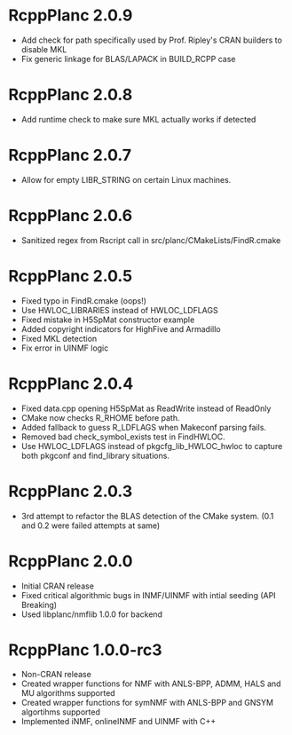 # RcppPlanc 2.0.9
* Add check for path specifically used by Prof. Ripley's CRAN builders to disable MKL
* Fix generic linkage for BLAS/LAPACK in BUILD_RCPP case

# RcppPlanc 2.0.8
* Add runtime check to make sure MKL actually works if detected

# RcppPlanc 2.0.7
* Allow for empty LIBR_STRING on certain Linux machines.

# RcppPlanc 2.0.6
* Sanitized regex from Rscript call in src/planc/CMakeLists/FindR.cmake

# RcppPlanc 2.0.5
* Fixed typo in FindR.cmake (oops!)
* Use HWLOC_LIBRARIES instead of HWLOC_LDFLAGS
* Fixed mistake in H5SpMat constructor example
* Added copyright indicators for HighFive and Armadillo
* Fixed MKL detection
* Fix error in UINMF logic

# RcppPlanc 2.0.4
* Fixed data.cpp opening H5SpMat as ReadWrite instead of ReadOnly
* CMake now checks R_RHOME before path.
* Added fallback to guess R_LDFLAGS when Makeconf parsing fails.
* Removed bad check_symbol_exists test in FindHWLOC.
* Use HWLOC_LDFLAGS instead of pkgcfg_lib_HWLOC_hwloc to capture both pkgconf and find_library situations.

# RcppPlanc 2.0.3
* 3rd attempt to refactor the BLAS detection of the CMake system. (0.1 and 0.2 were failed attempts at same)

# RcppPlanc 2.0.0

* Initial CRAN release
* Fixed critical algorithmic bugs in INMF/UINMF with intial seeding (API Breaking)
* Used libplanc/nmflib 1.0.0 for backend

# RcppPlanc 1.0.0-rc3

* Non-CRAN release
* Created wrapper functions for NMF with ANLS-BPP, ADMM, HALS and MU algorithms supported
* Created wrapper functions for symNMF with ANLS-BPP and GNSYM algortihms supported
* Implemented iNMF, onlineINMF and UINMF with C++
